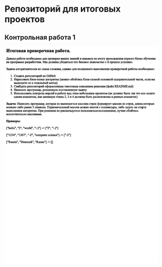 # Репозиторий для итоговых проектов
## Контрольная работа 1

![Задание1](FinalTestWork01/Контрольная_работа.png)